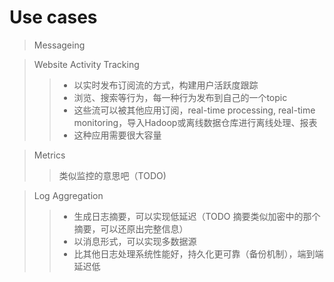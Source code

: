 # Use cases

> Messageing
>> 

> Website Activity Tracking
>> * 以实时发布订阅流的方式，构建用户活跃度跟踪
>> * 浏览、搜索等行为，每一种行为发布到自己的一个topic
>> * 这些流可以被其他应用订阅，real-time processing, real-time monitoring，导入Hadoop或离线数据仓库进行离线处理、报表
>> * 这种应用需要很大容量

> Metrics
>> 类似监控的意思吧（TODO)

> Log Aggregation
>> * 生成日志摘要，可以实现低延迟（TODO 摘要类似加密中的那个摘要，可以还原出完整信息）
>> * 以消息形式，可以实现多数据源
>> * 比其他日志处理系统性能好，持久化更可靠（备份机制），端到端延迟低
